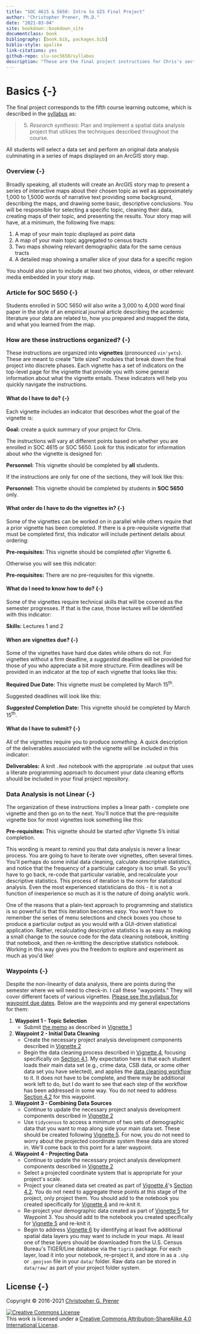 ```yaml
---
title: "SOC 4615 & 5650: Intro to GIS Final Project"
author: "Christopher Prener, Ph.D."
date: "2021-03-04"
site: bookdown::bookdown_site
documentclass: book
bibliography: [book.bib, packages.bib]
biblio-style: apalike
link-citations: yes
github-repo: slu-soc5650/syllabus
description: "These are the final project instructions for Chris's sections of SOC 4615 and 5650."
---
```


# Basics {-}

The final project corresponds to the fifth course learning outcome, which is described in the [syllabus](https://slu-soc5650.github.io/syllabus) as:

> 5. *Research synthesis*: Plan and implement a spatial data analysis project that utilizes the techniques described throughout the course.

All students will select a data set and perform an original data analysis culminating in a series of maps displayed on an ArcGIS story map. 

### Overview {-}
Broadly speaking, all students will create an ArcGIS story map to present a series of interactive maps about their chosen topic as well as approximately 1,000 to 1,5000 words of narrative text providing some background, describing the maps, and drawing some basic, descriptive conclusions. You will be responsible for selecting a specific topic, cleaning their data, creating maps of their topic, and presenting the results. Your story map will have, at a minimum, the following five maps:

  1. A map of your main topic displayed as point data
  2. A map of your main topic aggregated to census tracts
  3. Two maps showing relevant demographic data for the same census tracts
  4. A detailed map showing a smaller slice of your data for a specific region
  
You should also plan to include at least two photos, videos, or other relevant media embedded in your story map.

### Article for SOC 5650 {-}
Students enrolled in SOC 5650 will also write a 3,000 to 4,000 word final paper in the style of an empirical journal article describing the academic literature your data are related to, how you prepared and mapped the data, and what you learned from the map.

### How are these instructions organized? {-}
These instructions are organized into **vignettes** (pronounced `vin'yets`). These are meant to create "bite sized" modules that break down the final project into discrete phases. Each vignette has a set of indicators on the top-level page for the vignette that provide you with some general information about what the vignette entails. These indicators will help you quickly navigate the instructions.

#### What do I have to do? {-}
Each vignette includes an indicator that describes *what* the goal of the vignette is:

<div class="rmdgoal">
<p><strong>Goal:</strong> create a quick summary of your project for Chris.</p>
</div>

The instructions will vary at different points based on whether you are enrolled in SOC 4615 or SOC 5650. Look for this indicator for information about *who* the vignette is designed for:

<div class="rmdpersonnel">
<p><strong>Personnel:</strong> This vignette should be completed by <strong>all</strong> students.</p>
</div>

If the instructions are only for one of the sections, they will look like this:

<div class="rmdpersonnel">
<p><strong>Personnel:</strong> This vignette should be completed by students in <strong>SOC 5650</strong> only.</p>
</div>

#### What order do I have to do the vignettes in? {-}
Some of the vignettes can be worked on in parallel while others require that a prior vignette has been completed. If there is a pre-requisite vignette that must be completed first, this indicator will include pertinent details about ordering:

<div class="rmdpre">
<p><strong>Pre-requisites:</strong> This vignette should be completed <em>after</em> Vignette 6.</p>
</div>

Otherwise you will see this indicator:

<div class="rmdpre">
<p><strong>Pre-requisites:</strong> There are no pre-requisites for this vignette.</p>
</div>

#### What do I need to know how to do? {-}
Some of the vignettes require technical skills that will be covered as the semester progresses. If that is the case, those lectures will be identified with this indicator:

<div class="rmdskills">
<p><strong>Skills:</strong> Lectures 1 and 2</p>
</div>

#### When are vignettes due? {-}
Some of the vignettes have hard due dates while others do not. For vignettes without a firm deadline, a *suggested* deadline will be provided for those of you who appreciate a bit more structure. Firm deadlines will be provided in an indicator at the top of each vignette that looks like this:

<div class="rmddue">
<p><strong>Required Due Date:</strong> This vignette must be completed by March 15<sup>th</sup>.</p>
</div>

Suggested deadlines will look like this:

<div class="rmddue">
<p><strong><em>Suggested</em> Completion Date:</strong> This vignette should be completed by March 15<sup>th</sup>.</p>
</div>

#### What do I have to submit? {-}
All of the vignettes require you to produce *something*. A quick description of the deliverables associated with the vignette will be included in this indicator:

<div class="rmddeliver">
<p><strong>Deliverables:</strong> A knit <code>.Rmd</code> notebook with the appropriate <code>.md</code> output that uses a literate programming approach to document your data cleaning efforts should be included in your final project repository.</p>
</div>

### Data Analysis is not Linear {-}
The organization of these instructions implies a linear path - complete one vignette and then go on to the next. You'll notice that the pre-requisite vignette box for most vignettes look something like this:

<div class="rmdpre">
<p><strong>Pre-requisites:</strong> This vignette should be started <em>after</em> Vignette 5’s initial completion.</p>
</div>

This wording is meant to remind you that data analysis is never a linear process. You are going to have to iterate over vignettes, often several times. You'll perhaps do some initial data cleaning, calculate descriptive statistics, and notice that the frequency of a particular category is too small. So you'll have to go back, re-code that particular variable, and recalculate your descriptive statistics. This process of iteration is the norm for statistical analysis. Even the most experienced statisticians do this - it is not a function of inexperience so much as it is the nature of doing analytic work. 

One of the reasons that a plain-text approach to programming and statistics is so powerful is that this iteration becomes easy. You won't have to remember the series of menu selections and check boxes you chose to produce a particular output as you would with a GUI-driven statistical application. Rather, recalculating descriptive statistics is as easy as making a small change to the source code for the data cleaning notebook, knitting that notebook, and then re-knitting the descriptive statistics notebook. Working in this way gives you the freedom to explore and experiment as much as you'd like!

### Waypoints {-}
Despite the non-linearity of data analysis, there are points during the semester where we will need to check-in. I call these "waypoints." They will cover different facets of various vignettes. [Please see the syllabus for waypoint due dates](https://slu-soc5650.github.io/syllabus/assignments.html#final-project). Below are the waypoints and my general expectations for them:

  1. **Waypoint 1 - Topic Selection**
      * Submit [the memo](the-memo.html) as described in [Vignette 1](topic-data-selection.html)
  2. **Waypoint 2 - Initial Data Cleaning** 
      * Create the necessary project analysis development components described in [Vignette 2](analysis-development.html)
      * Begin the data cleaning process described in [Vignette 4](data-cleaning.html), focusing specifically on [Section 4.1](data-cleaning-overview.html). My expectation here is that each student loads their main data set (e.g., crime data, CSB data, or some other data set you have selected), and applies the [data cleaning workflow](https://github.com/slu-soc5650/module-2-data-cleaning/blob/master/handouts/wranglingWorkflow.pdf) to it. It does not have to be complete, and there may be additional work left to do, but I do want to see that each step of the workflow has been addressed in some way. You do not need to address [Section 4.2](spatial-data-creation.html) for this waypoint.
  3. **Waypoint 3 - Combining Data Sources**
      * Continue to update the necessary project analysis development components described in [Vignette 2](analysis-development.html) 
      * Use `tidycensus` to access a minimum of two sets of demographic data that you want to map along side your main data set. These should be created following [Vignette 5](demographics.html). For now, you do not need to worry about the projected coordinate system these data are stored in. We'll come back to this point for a later waypoint.
  4. **Waypoint 4 - Projecting Data**
      * Continue to update the necessary project analysis development components described in [Vignette 2](analysis-development.html) 
      * Select a projected coordinate system that is appropriate for your project's scale.
      * Project your cleaned data set created as part of [Vignette 4](demographics.html)'s [Section 4.2](spatial-data-creation.html). You do not need to aggregate these points at this stage of the project, only project them. You should add to the notebook you created specifically for [Vignette 4](demographics.html) and re-knit it.
      * Re-project your demographic data created as part of [Vignette 5](demographics.html) for Waypoint 3. You should add to the notebook you created specifically for [Vignette 5](demographics.html) and re-knit it.
      * Begin to address [Vignette 6](https://slu-soc5650.github.io/final-project/spatial-data-access.html) by identifying at least five additional spatial data layers you may want to include in your maps. At least one of these layers should be downloaded from the U.S. Census Bureau's TIGER/Line database via the `tigris` package. For each layer, load it into your notebook, re-project it, and store in as a `.shp` or `.geojson` file in your `data/` folder. Raw data can be stored in `data/raw/` as part of your project folder system.

## License {-}
Copyright © 2016-2021 [Christopher G. Prener](https://chris-prener.github.io)

<a rel="license" href="http://creativecommons.org/licenses/by-sa/4.0/"><img alt="Creative Commons License" style="border-width:0" src="https://i.creativecommons.org/l/by-sa/4.0/88x31.png" /></a><br />This work is licensed under a <a rel="license" href="http://creativecommons.org/licenses/by-sa/4.0/">Creative Commons Attribution-ShareAlike 4.0 International License</a>.



